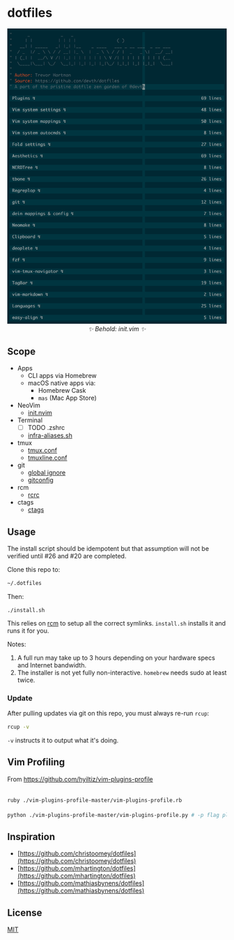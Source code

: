 # dotfiles

<p align="center">
  <img src="https://raw.githubusercontent.com/devth/dotfiles/master/assets/preview.png" />
  <br />
  <i>✨ Behold: init.vim ✨</i>
</p>

## Scope

- Apps
  - CLI apps via Homebrew
  - macOS native apps via:
    - Homebrew Cask
    - `mas` (Mac App Store)
- NeoVim
  - [init.nvim](config/nvim/init.vim)
- Terminal
  - [ ] TODO .zshrc
  - [infra-aliases.sh](infra-aliases.sh)
- tmux
  - [tmux.conf](tmux.conf)
  - [tmuxline.conf](tmuxline.conf)
- git
  - [global ignore](gitignore_global)
  - [gitconfig](gitconfig)
- rcm
  - [rcrc](rcrc)
- ctags
  - [ctags](ctags)

## Usage

The install script should be idempotent but that assumption will not be verified
until #26 and #20 are completed.

Clone this repo to:

```bash
~/.dotfiles
```

Then:

```shell
./install.sh
```

This relies on [rcm](https://github.com/thoughtbot/rcm) to setup all the correct
symlinks. `install.sh` installs it and runs it for you.

Notes:

1. A full run may take up to 3 hours depending on your hardware specs and
   Internet bandwidth.
1. The installer is not yet fully non-interactive. `homebrew` needs sudo at
   least twice.

### Update

After pulling updates via git on this repo, you must always re-run `rcup`:

```bash
rcup -v
```

`-v` instructs it to output what it's doing.

## Vim Profiling

From https://github.com/hyiltiz/vim-plugins-profile

```bash

ruby ./vim-plugins-profile-master/vim-plugins-profile.rb

python ./vim-plugins-profile-master/vim-plugins-profile.py # -p flag plots a bar chart

```

## Inspiration

- [https://github.com/christoomey/dotfiles](https://github.com/christoomey/dotfiles)
- [https://github.com/mhartington/dotfiles](https://github.com/mhartington/dotfiles)
- [https://github.com/mathiasbynens/dotfiles](https://github.com/mathiasbynens/dotfiles)


## License

[MIT](LICENSE.md)
